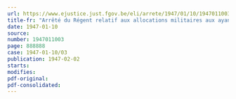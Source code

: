 ```yaml
---
url: https://www.ejustice.just.fgov.be/eli/arrete/1947/01/10/1947011003/justel
title-fr: "Arrêté du Régent relatif aux allocations militaires aux ayants droit des jeunes gens et des hommes qui, s'étant conformes à l'avis de repli affiche en 1940, par ordre du gouvernement, ont été internés en pays neutre"
date: 1947-01-10
source:
number: 1947011003
page: 888888
case: 1947-01-10/03
publication: 1947-02-02
starts:
modifies:
pdf-original:
pdf-consolidated:
---
```


